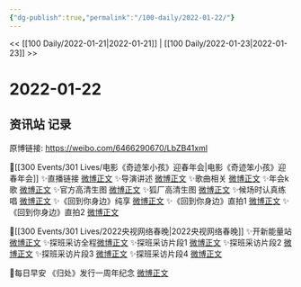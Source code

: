 ```yaml
---
{"dg-publish":true,"permalink":"/100-daily/2022-01-22/"}
---
```



<< [[100 Daily/2022-01-21\|2022-01-21]] | [[100 Daily/2022-01-23\|2022-01-23]] >>

# 2022-01-22

## 资讯站 记录

原博链接: https://weibo.com/6466290670/LbZB41xml

🌟[[300 Events/301 Lives/电影《奇迹笨小孩》迎春年会\|电影《奇迹笨小孩》迎春年会]]
✨直播链接 [微博正文](https://m.weibo.cn/6466290670/4728544565924818)
✨导演讲述 [微博正文](https://m.weibo.cn/6466290670/4728548071839171)
✨歌曲相关 [微博正文](https://m.weibo.cn/6466290670/4728566971371394)
✨年会k歌 [微博正文](https://m.weibo.cn/6466290670/4728552916520593)
✨官方高清生图 [微博正文](https://m.weibo.cn/6466290670/4728551675532042)
✨狐厂高清生图 [微博正文](https://m.weibo.cn/6466290670/4728552954795610)
✨候场时认真练唱 [微博正文](https://m.weibo.cn/6466290670/4728544213603773)
✨《回到你身边》纯享 [微博正文](https://m.weibo.cn/6466290670/4728547387903776)
✨《回到你身边》直拍1 [微博正文](https://m.weibo.cn/6466290670/4728547607056931)
✨《回到你身边》直拍2 [微博正文](https://m.weibo.cn/6466290670/4728552019466616)

🌟[[300 Events/301 Lives/2022央视网络春晚\|2022央视网络春晚]]
✨开新能量站[微博正文](https://m.weibo.cn/6466290670/4728534176892192)
✨探班采访全程[微博正文](https://m.weibo.cn/6466290670/4728560415670593)
✨探班采访片段1 [微博正文](https://m.weibo.cn/6466290670/4728451045790416)
✨探班采访片段2 [微博正文](https://m.weibo.cn/6466290670/4728550680955899)
✨探班采访片段3 [微博正文](https://m.weibo.cn/6466290670/4728542485812017)
✨探班采访片段4 [微博正文](https://m.weibo.cn/6466290670/4728542133487928)

🌟每日早安
《归处》发行一周年纪念 [微博正文](https://m.weibo.cn/6466290670/4728361466726320)
